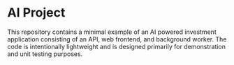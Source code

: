 # AI Project

This repository contains a minimal example of an AI powered investment application consisting of an API, web frontend, and background worker.  The code is intentionally lightweight and is designed primarily for demonstration and unit testing purposes.
